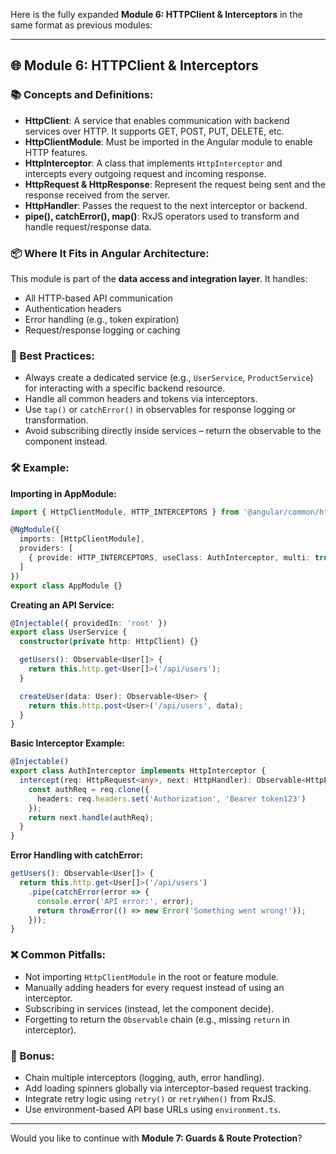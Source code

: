 Here is the fully expanded **Module 6: HTTPClient & Interceptors** in the same format as previous modules:

---

## 🌐 Module 6: HTTPClient & Interceptors

### 📚 Concepts and Definitions:

* **HttpClient**: A service that enables communication with backend services over HTTP. It supports GET, POST, PUT, DELETE, etc.
* **HttpClientModule**: Must be imported in the Angular module to enable HTTP features.
* **HttpInterceptor**: A class that implements `HttpInterceptor` and intercepts every outgoing request and incoming response.
* **HttpRequest & HttpResponse**: Represent the request being sent and the response received from the server.
* **HttpHandler**: Passes the request to the next interceptor or backend.
* **pipe(), catchError(), map()**: RxJS operators used to transform and handle request/response data.

### 📦 Where It Fits in Angular Architecture:

This module is part of the **data access and integration layer**. It handles:

* All HTTP-based API communication
* Authentication headers
* Error handling (e.g., token expiration)
* Request/response logging or caching

### 🧠 Best Practices:

* Always create a dedicated service (e.g., `UserService`, `ProductService`) for interacting with a specific backend resource.
* Handle all common headers and tokens via interceptors.
* Use `tap()` or `catchError()` in observables for response logging or transformation.
* Avoid subscribing directly inside services – return the observable to the component instead.

### 🛠️ Example:

**Importing in AppModule:**

```ts
import { HttpClientModule, HTTP_INTERCEPTORS } from '@angular/common/http';

@NgModule({
  imports: [HttpClientModule],
  providers: [
    { provide: HTTP_INTERCEPTORS, useClass: AuthInterceptor, multi: true }
  ]
})
export class AppModule {}
```

**Creating an API Service:**

```ts
@Injectable({ providedIn: 'root' })
export class UserService {
  constructor(private http: HttpClient) {}

  getUsers(): Observable<User[]> {
    return this.http.get<User[]>('/api/users');
  }

  createUser(data: User): Observable<User> {
    return this.http.post<User>('/api/users', data);
  }
}
```

**Basic Interceptor Example:**

```ts
@Injectable()
export class AuthInterceptor implements HttpInterceptor {
  intercept(req: HttpRequest<any>, next: HttpHandler): Observable<HttpEvent<any>> {
    const authReq = req.clone({
      headers: req.headers.set('Authorization', 'Bearer token123')
    });
    return next.handle(authReq);
  }
}
```

**Error Handling with catchError:**

```ts
getUsers(): Observable<User[]> {
  return this.http.get<User[]>('/api/users')
    .pipe(catchError(error => {
      console.error('API error:', error);
      return throwError(() => new Error('Something went wrong!'));
    }));
}
```

### ❌ Common Pitfalls:

* Not importing `HttpClientModule` in the root or feature module.
* Manually adding headers for every request instead of using an interceptor.
* Subscribing in services (instead, let the component decide).
* Forgetting to return the `Observable` chain (e.g., missing `return` in interceptor).

### 🧩 Bonus:

* Chain multiple interceptors (logging, auth, error handling).
* Add loading spinners globally via interceptor-based request tracking.
* Integrate retry logic using `retry()` or `retryWhen()` from RxJS.
* Use environment-based API base URLs using `environment.ts`.

---

Would you like to continue with **Module 7: Guards & Route Protection**?
